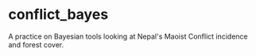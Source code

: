 # conflict_bayes
A practice on Bayesian tools looking at Nepal's Maoist Conflict incidence and forest cover.
